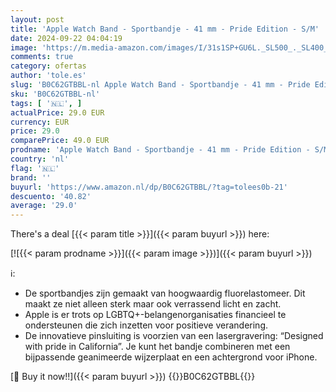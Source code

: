 ```yaml
---
layout: post
title: 'Apple Watch Band - Sportbandje - 41 mm - Pride Edition - S/M'
date: 2024-09-22 04:04:19
image: 'https://m.media-amazon.com/images/I/31s1SP+GU6L._SL500_._SL400_.jpg'
comments: true
category: ofertas
author: 'tole.es'
slug: 'B0C62GTBBL-nl Apple Watch Band - Sportbandje - 41 mm - Pride Edition - S/M'
sku: 'B0C62GTBBL-nl'
tags: [ '🇳🇱', ]
actualPrice: 29.0 EUR
currency: EUR
price: 29.0
comparePrice: 49.0 EUR
prodname: 'Apple Watch Band - Sportbandje - 41 mm - Pride Edition - S/M'
country: 'nl'
flag: '🇳🇱'
brand: ''
buyurl: 'https://www.amazon.nl/dp/B0C62GTBBL/?tag=tolees0b-21'
descuento: '40.82'
average: '29.0'
---
```


There's a deal [{{< param title >}}]({{< param buyurl >}})  here:

[![{{< param prodname >}}]({{< param image >}})]({{< param buyurl >}})

ℹ️:

- De sportbandjes zijn gemaakt van hoogwaardig fluorelastomeer. Dit maakt ze niet alleen sterk maar ook verrassend licht en zacht.
- Apple is er trots op LGBTQ+-belangenorganisaties financieel te ondersteunen die zich inzetten voor positieve verandering.
- De innovatieve pinsluiting is voorzien van een lasergravering: “Designed with pride in California”. Je kunt het bandje combineren met een bijpassende geanimeerde wijzerplaat en een achtergrond voor iPhone.

[🛒 Buy it now!!]({{< param buyurl >}})
{{<world>}}B0C62GTBBL{{</world>}}
